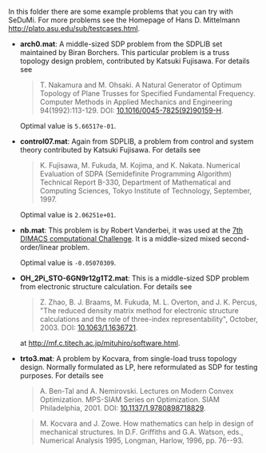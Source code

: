 In this folder there are some example problems that you can try with SeDuMi.
For more problems see the Homepage of Hans D. Mittelmann
http://plato.asu.edu/sub/testcases.html.

- **arch0.mat**: A middle-sized SDP problem from the SDPLIB set maintained by
  Biran Borchers.  This particular problem is a truss topology design problem,
  contributed by Katsuki Fujisawa.  For details see

  > T. Nakamura and M. Ohsaki. A Natural Generator of Optimum Topology of
  > Plane Trusses for Specified Fundamental Frequency.  Computer Methods in
  > Applied Mechanics and Engineering 94(1992):113-129.
  > DOI: [10.1016/0045-7825(92)90159-H](https://doi.org/10.1016/0045-7825(92)90159-H).

  Optimal value is `5.66517e-01`.


- **control07.mat**: Again from SDPLIB, a problem from control and system theory
  contributed by Katsuki Fujisawa.  For details see

  > K. Fujisawa, M. Fukuda, M. Kojima, and K. Nakata.  Numerical Evaluation
  > of SDPA (Semidefinite Programming Algorithm)  Technical Report B-330,
  > Department of Mathematical and Computing Sciences, Tokyo Institute of
  > Technology, September, 1997.

  Optimal value is `2.06251e+01`.


- **nb.mat**:  This problem is by Robert Vanderbei, it was used at the
  [7th DIMACS computational Challenge](http://archive.dimacs.rutgers.edu/Challenges/Seventh/).
  It is a middle-sized mixed second-order/linear problem.

  Optimal value is `-0.05070309`.


- **OH_2Pi_STO-6GN9r12g1T2.mat**: This is a middle-sized SDP problem from
  electronic structure calculation.  For details see

  > Z. Zhao, B. J. Braams, M. Fukuda, M. L. Overton, and J. K. Percus,
  > "The reduced density matrix method for electronic structure calculations
  > and the role of three-index representability", October, 2003.
  > DOI: [10.1063/1.1636721](https://doi.org/10.1063/1.1636721).

  at http://mf.c.titech.ac.jp/mituhiro/software.html.


- **trto3.mat**: A problem by Kocvara, from single-load truss topology design.
  Normally formulated as LP, here reformulated as SDP for testing purposes.
  For details see

  > A. Ben-Tal and A. Nemirovski. Lectures on Modern Convex Optimization.
  > MPS-SIAM Series on Optimization. SIAM Philadelphia, 2001.
  > DOI: [10.1137/1.9780898718829](https://doi.org/10.1137/1.9780898718829).

  > M. Kocvara and J. Zowe. How mathematics can help in design of mechanical
  > structures. In D.F. Griffiths and G.A. Watson, eds., Numerical Analysis
  > 1995, Longman, Harlow, 1996, pp. 76--93.

